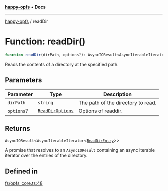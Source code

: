 [**happy-opfs**](../README.md) • **Docs**

***

[happy-opfs](../README.md) / readDir

# Function: readDir()

```ts
function readDir(dirPath, options?): AsyncIOResult<AsyncIterableIterator<ReadDirEntry>>
```

Reads the contents of a directory at the specified path.

## Parameters

| Parameter | Type | Description |
| ------ | ------ | ------ |
| `dirPath` | `string` | The path of the directory to read. |
| `options`? | [`ReadDirOptions`](../interfaces/ReadDirOptions.md) | Options of readdir. |

## Returns

`AsyncIOResult`\<`AsyncIterableIterator`\<[`ReadDirEntry`](../interfaces/ReadDirEntry.md)\>\>

A promise that resolves to an `AsyncIOResult` containing an async iterable iterator over the entries of the directory.

## Defined in

[fs/opfs\_core.ts:48](https://github.com/JiangJie/happy-opfs/blob/a6314c4612c605f77895adcb9d6d91abcaafaa7d/src/fs/opfs_core.ts#L48)
